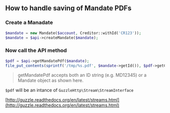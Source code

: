 ## How to handle saving of Mandate PDFs
  
### Create a Manadate
  
```php
$mandate = new Mandate($account, Creditor::withId('CR123'));
$mandate = $api->createMandate($mandate);
```
  
### Now call the API method
  
```php
$pdf = $api->getMandatePdf($mandate);
file_put_contents(sprintf('/tmp/%s.pdf', $mandate->getId()), $pdf->getContents());
```
 >getMandatePdf accepts both an ID string (e.g. MD12345) or
 >a Mandate object as shown here.

`$pdf` will be an intance of `GuzzleHttp\Stream\StreamInterface`

[http://guzzle.readthedocs.org/en/latest/streams.html](http://guzzle.readthedocs.org/en/latest/streams.html)
